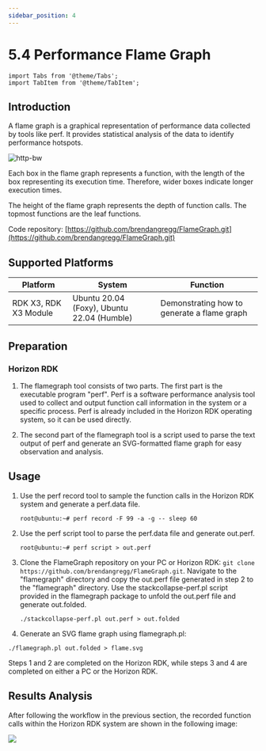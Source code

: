 ```yaml
---
sidebar_position: 4
---
```


# 5.4 Performance Flame Graph

```mdx-code-block
import Tabs from '@theme/Tabs';
import TabItem from '@theme/TabItem';
```

## Introduction

A flame graph is a graphical representation of performance data collected by tools like perf. It provides statistical analysis of the data to identify performance hotspots.

![http-bw](./image/flame_graph/flamegraph.png "flame graph")

Each box in the flame graph represents a function, with the length of the box representing its execution time. Therefore, wider boxes indicate longer execution times.

The height of the flame graph represents the depth of function calls. The topmost functions are the leaf functions.

Code repository: [https://github.com/brendangregg/FlameGraph.git](https://github.com/brendangregg/FlameGraph.git)

## Supported Platforms

| Platform       | System     | Function |
| -------------- | ----------- | --------------------- |
| RDK X3, RDK X3 Module  | Ubuntu 20.04 (Foxy), Ubuntu 22.04 (Humble) | Demonstrating how to generate a flame graph |

## Preparation

### Horizon RDK

1. The flamegraph tool consists of two parts. The first part is the executable program "perf". Perf is a software performance analysis tool used to collect and output function call information in the system or a specific process. Perf is already included in the Horizon RDK operating system, so it can be used directly.

2. The second part of the flamegraph tool is a script used to parse the text output of perf and generate an SVG-formatted flame graph for easy observation and analysis.

## Usage

1. Use the perf record tool to sample the function calls in the Horizon RDK system and generate a perf.data file.

    ```shell
    root@ubuntu:~# perf record -F 99 -a -g -- sleep 60
    ```

2. Use the perf script tool to parse the perf.data file and generate out.perf.

    ```shell
    root@ubuntu:~# perf script > out.perf
    ```

3. Clone the FlameGraph repository on your PC or Horizon RDK: `git clone https://github.com/brendangregg/FlameGraph.git`. Navigate to the "flamegraph" directory and copy the out.perf file generated in step 2 to the "flamegraph" directory. Use the stackcollapse-perf.pl script provided in the flamegraph package to unfold the out.perf file and generate out.folded.

    ```shell
    ./stackcollapse-perf.pl out.perf > out.folded
    ```
4. Generate an SVG flame graph using flamegraph.pl:

```shell
./flamegraph.pl out.folded > flame.svg
```

Steps 1 and 2 are completed on the Horizon RDK, while steps 3 and 4 are completed on either a PC or the Horizon RDK.

## Results Analysis

After following the workflow in the previous section, the recorded function calls within the Horizon RDK system are shown in the following image:

![](./image/flame_graph/flame_graph_result.png)